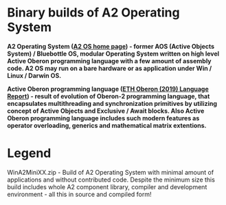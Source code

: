 # Binary builds of A2 Operating System

**A2 Operating System ([A2 OS home page](http://cas.inf.ethz.ch/projects/a2)) - former AOS (Active Objects System) / Bluebottle OS, modular Operating System written on high level Active Oberon programming language with a few amount of assembly code. A2 OS may run on a bare hardware or as application under Win / Linux / Darwin OS.**

**Active Oberon programming language ([ETH Oberon (2019) Language Report](http://cas.inf.ethz.ch/projects/a2/repository/raw/trunk/LanguageReport/OberonLanguageReport.pdf)) - result of evolution of Oberon-2 programming language, that encapsulates multithreading and synchronization primitives by utilizing concept of Active Objects and Exclusive / Await blocks. Also Active Oberon programming language includes such modern features as operator overloading, generics and mathematical matrix extentions.**


# Legend

WinA2MiniXX.zip - Build of A2 Operating System with minimal amount of applications and without contributed code. Despite the minimum size this build includes whole A2 component library, compiler and development environment - all this in source and compiled form!
